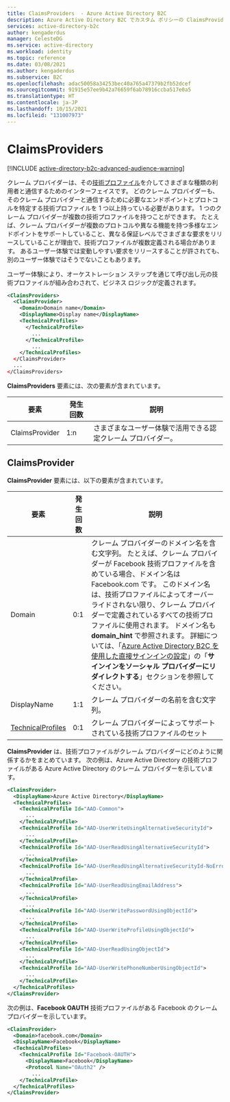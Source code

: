 ```yaml
---
title: ClaimsProviders  - Azure Active Directory B2C
description: Azure Active Directory B2C でカスタム ポリシーの ClaimsProvider 要素を指定します。
services: active-directory-b2c
author: kengaderdus
manager: CelesteDG
ms.service: active-directory
ms.workload: identity
ms.topic: reference
ms.date: 03/08/2021
ms.author: kengaderdus
ms.subservice: B2C
ms.openlocfilehash: adac50058a34253bec40a765a47379b2fb52dcef
ms.sourcegitcommit: 91915e57ee9b42a76659f6ab78916ccba517e0a5
ms.translationtype: HT
ms.contentlocale: ja-JP
ms.lasthandoff: 10/15/2021
ms.locfileid: "131007973"
---
```

# <a name="claimsproviders"></a>ClaimsProviders

[!INCLUDE [active-directory-b2c-advanced-audience-warning](../../includes/active-directory-b2c-advanced-audience-warning.md)]

クレーム プロバイダーは、その[技術プロファイル](technicalprofiles.md)を介してさまざまな種類の利用者と通信するためのインターフェイスです。 どのクレーム プロバイダーも、そのクレーム プロバイダーと通信するために必要なエンドポイントとプロトコルを特定する技術プロファイルを 1 つ以上持っている必要があります。 1 つのクレーム プロバイダーが複数の技術プロファイルを持つことができます。 たとえば、クレーム プロバイダーが複数のプロトコルや異なる機能を持つ多様なエンドポイントをサポートしていること、異なる保証レベルでさまざまな要求をリリースしていることが理由で、技術プロファイルが複数定義される場合があります。 あるユーザー体験では変動しやすい要求をリリースすることが許されても、別のユーザー体験ではそうでないこともあります。

ユーザー体験により、オーケストレーション ステップを通じて呼び出し元の技術プロファイルが組み合わされて、ビジネス ロジックが定義されます。 

```xml
<ClaimsProviders>
  <ClaimsProvider>
    <Domain>Domain name</Domain>
    <DisplayName>Display name</DisplayName>
    <TechnicalProfiles>
      </TechnicalProfile>
        ...
      </TechnicalProfile>
        ...
    </TechnicalProfiles>
  </ClaimsProvider>
  ...
</ClaimsProviders>
```

**ClaimsProviders** 要素には、次の要素が含まれています。

| 要素 | 発生回数 | 説明 |
| ------- | ----------- | ----------- |
| ClaimsProvider | 1:n | さまざまなユーザー体験で活用できる認定クレーム プロバイダー。 |

## <a name="claimsprovider"></a>ClaimsProvider

**ClaimsProvider** 要素には、以下の要素が含まれています。

| 要素 | 発生回数 | 説明 |
| ------- | ---------- | ----------- |
| Domain | 0:1 | クレーム プロバイダーのドメイン名を含む文字列。 たとえば、クレーム プロバイダーが Facebook 技術プロファイルを含めている場合、ドメイン名は Facebook.com です。 このドメイン名は、技術プロファイルによってオーバーライドされない限り、クレーム プロバイダーで定義されているすべての技術プロファイルに使用されます。 ドメイン名も **domain_hint** で参照されます。 詳細については、「[Azure Active Directory B2C を使用した直接サインインの設定](direct-signin.md)」の「**サインインをソーシャル プロバイダーにリダイレクトする**」セクションを参照してください。 |
| DisplayName | 1:1 | クレーム プロバイダーの名前を含む文字列。 |
| [TechnicalProfiles](technicalprofiles.md) | 0:1 | クレーム プロバイダーによってサポートされている技術プロファイルのセット |

**ClaimsProvider** は、技術プロファイルがクレーム プロバイダーにどのように関係するかをまとめています。 次の例は、Azure Active Directory の技術プロファイルがある Azure Active Directory のクレーム プロバイダーを示しています。

```xml
<ClaimsProvider>
  <DisplayName>Azure Active Directory</DisplayName>
  <TechnicalProfiles>
    <TechnicalProfile Id="AAD-Common">
      ...
    </TechnicalProfile>
    <TechnicalProfile Id="AAD-UserWriteUsingAlternativeSecurityId">
      ...
    </TechnicalProfile>
    <TechnicalProfile Id="AAD-UserReadUsingAlternativeSecurityId">
      ...
    </TechnicalProfile>
    <TechnicalProfile Id="AAD-UserReadUsingAlternativeSecurityId-NoError">
      ...
    </TechnicalProfile>
    <TechnicalProfile Id="AAD-UserReadUsingEmailAddress">
      ...
    </TechnicalProfile>
      ...
    <TechnicalProfile Id="AAD-UserWritePasswordUsingObjectId">
      ...
    </TechnicalProfile>
    <TechnicalProfile Id="AAD-UserWriteProfileUsingObjectId">
      ...
    </TechnicalProfile>
    <TechnicalProfile Id="AAD-UserReadUsingObjectId">
      ...
    </TechnicalProfile>
    <TechnicalProfile Id="AAD-UserWritePhoneNumberUsingObjectId">
      ...
    </TechnicalProfile>
  </TechnicalProfiles>
</ClaimsProvider>
```

次の例は、**Facebook OAUTH** 技術プロファイルがある Facebook のクレーム プロバイダーを示しています。

```xml
<ClaimsProvider>
  <Domain>facebook.com</Domain>
  <DisplayName>Facebook</DisplayName>
  <TechnicalProfiles>
    <TechnicalProfile Id="Facebook-OAUTH">
      <DisplayName>Facebook</DisplayName>
      <Protocol Name="OAuth2" />
        ...
    </TechnicalProfile>
  </TechnicalProfiles>
</ClaimsProvider>
```
